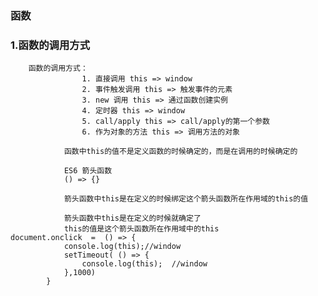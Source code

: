 ### 函数

### 1.函数的调用方式

		函数的调用方式：			
					1. 直接调用 this => window
					2. 事件触发调用 this => 触发事件的元素
					3. new 调用 this => 通过函数创建实例
					4. 定时器 this => window
					5. call/apply this => call/apply的第一个参数
					6. 作为对象的方法 this => 调用方法的对象
	
				函数中this的值不是定义函数的时候确定的，而是在调用的时候确定的
	
				ES6 箭头函数
				() => {}
	
				箭头函数中this是在定义的时候绑定这个箭头函数所在作用域的this的值
	
				箭头函数中this是在定义的时候就确定了
				this的值是这个箭头函数所在作用域中的this
	document.onclick  =  () => {			
				console.log(this);//window
				setTimeout( () => {
					console.log(this);	//window
				},1000)
			}